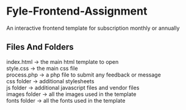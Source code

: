# Fyle-Frontend-Assignment
An interactive frontend template for subscription monthly or annually

## Files And Folders
index.html -> the main html template to open <br/>
style.css -> the main css file <br/>
process.php -> a php file to submit any feedback or message <br/>
css folder -> additional stylesheets <br/>
js folder -> additional javascript files and vendor files <br/>
images folder -> all the images used in the template <br/>
fonts folder -> all the fonts used in the template
